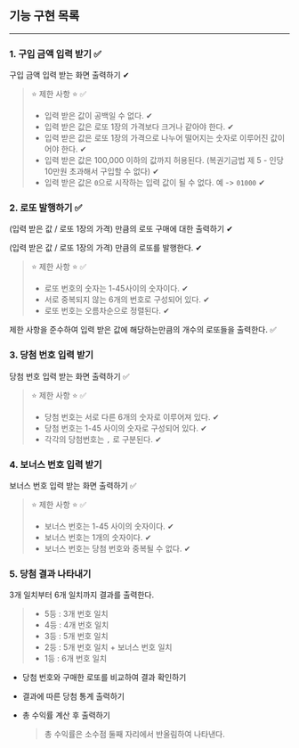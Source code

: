 ## 기능 구현 목록

<hr/>

### 1. 구입 금액 입력 받기 ✅

구입 금액 입력 받는 화면 출력하기 ✔︎

> ⭐️ 제한 사항 ⭐️ ✅
>
> - 입력 받은 값이 공백일 수 없다. ✔︎
> - 입력 받은 값은 로또 1장의 가격보다 크거나 같아야 한다. ✔︎
> - 입력 받은 값은 로또 1장의 가격으로 나누어 떨어지는 숫자로 이루어진 값이어야 한다. ✔︎
> - 입력 받은 값은 100,000 이하의 값까지 허용된다. (복권기금법 제 5 - 인당 10만원 초과해서 구입할 수 없다) ✔︎
> - 입력 받은 값은 `0`으로 시작하는 입력 값이 될 수 없다. 예 -> `01000` ✔︎

### 2. 로또 발행하기 ✅

(입력 받은 값 / 로또 1장의 가격) 만큼의 로또 구매에 대한 출력하기 ✔︎

(입력 받은 값 / 로또 1장의 가격) 만큼의 로또를 발행한다. ✔︎

> ⭐️ 제한 사항 ⭐️ ✅
>
> - 로또 번호의 숫자는 1-45사이의 숫자이다. ✔︎
> - 서로 중복되지 않는 6개의 번호로 구성되어 있다. ✔︎
> - 로또 번호는 오름차순으로 정렬된다. ✔︎

제한 사항을 준수하여 입력 받은 값에 해당하는만큼의 개수의 로또들을 출력한다. ✅

### 3. 당첨 번호 입력 받기

당첨 번호 입력 받는 화면 출력하기 ✅

> ⭐️ 제한 사항 ⭐️ ✅
>
> - 당첨 번호는 서로 다른 6개의 숫자로 이루어져 있다. ✔︎
> - 당첨 번호는 1-45 사이의 숫자로 구성되어 있다. ✔︎
> - 각각의 당첨번호는 `,` 로 구분된다. ✔︎

### 4. 보너스 번호 입력 받기

보너스 번호 입력 받는 화면 출력하기 ✅

> ⭐️ 제한 사항 ⭐️ ✅
>
> - 보너스 번호는 1-45 사이의 숫자이다. ✔︎
> - 보너스 번호는 1개의 숫자이다. ✔︎
> - 보너스 번호는 당첨 번호와 중복될 수 없다. ✔︎

### 5. 당첨 결과 나타내기

3개 일치부터 6개 일치까지 결과를 출력한다.

> - 5등 : 3개 번호 일치
> - 4등 : 4개 번호 일치
> - 3등 : 5개 번호 일치
> - 2등 : 5개 번호 일치 + 보너스 번호 일치
> - 1등 : 6개 번호 일치

- 당첨 번호와 구매한 로또를 비교하여 결과 확인하기

- 결과에 따른 당첨 통계 출력하기

- 총 수익률 계산 후 출력하기

  > 총 수익률은 소수점 둘째 자리에서 반올림하여 나타낸다.
